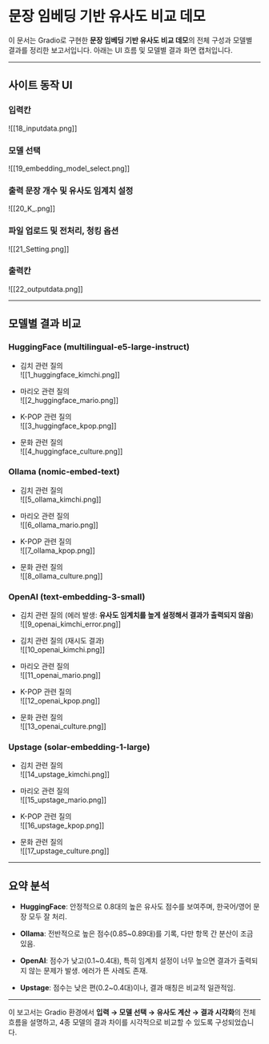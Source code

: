 # 문장 임베딩 기반 유사도 비교 데모

이 문서는 Gradio로 구현한 **문장 임베딩 기반 유사도 비교 데모**의 전체 구성과 모델별 결과를 정리한 보고서입니다. 아래는 UI 흐름 및 모델별 결과 화면 캡처입니다.

---

## 사이트 동작 UI

### 입력칸

![[18_inputdata.png]]

### 모델 선택

![[19_embedding_model_select.png]]

### 출력 문장 개수 및 유사도 임계치 설정

![[20_K_.png]]

### 파일 업로드 및 전처리, 청킹 옵션

![[21_Setting.png]]

### 출력칸

![[22_outputdata.png]]

---

## 모델별 결과 비교

### HuggingFace (multilingual-e5-large-instruct)

- 김치 관련 질의  
    ![[1_huggingface_kimchi.png]]
    
- 마리오 관련 질의  
    ![[2_huggingface_mario.png]]
    
- K-POP 관련 질의  
    ![[3_huggingface_kpop.png]]
    
- 문화 관련 질의  
    ![[4_huggingface_culture.png]]
    

### Ollama (nomic-embed-text)

- 김치 관련 질의  
    ![[5_ollama_kimchi.png]]
    
- 마리오 관련 질의  
    ![[6_ollama_mario.png]]
    
- K-POP 관련 질의  
    ![[7_ollama_kpop.png]]
    
- 문화 관련 질의  
    ![[8_ollama_culture.png]]
    

### OpenAI (text-embedding-3-small)

- 김치 관련 질의 (에러 발생: **유사도 임계치를 높게 설정해서 결과가 출력되지 않음**)  
    ![[9_openai_kimchi_error.png]]
    
- 김치 관련 질의 (재시도 결과)  
    ![[10_openai_kimchi.png]]
    
- 마리오 관련 질의  
    ![[11_openai_mario.png]]
    
- K-POP 관련 질의  
    ![[12_openai_kpop.png]]
    
- 문화 관련 질의  
    ![[13_openai_culture.png]]
    

### Upstage (solar-embedding-1-large)

- 김치 관련 질의  
    ![[14_upstage_kimchi.png]]
    
- 마리오 관련 질의  
    ![[15_upstage_mario.png]]
    
- K-POP 관련 질의  
    ![[16_upstage_kpop.png]]
    
- 문화 관련 질의  
    ![[17_upstage_culture.png]]
    

---

## 요약 분석

- **HuggingFace**: 안정적으로 0.8대의 높은 유사도 점수를 보여주며, 한국어/영어 문장 모두 잘 처리.
    
- **Ollama**: 전반적으로 높은 점수(0.85~0.89대)를 기록, 다만 항목 간 분산이 조금 있음.
    
- **OpenAI**: 점수가 낮고(0.1~0.4대), 특히 임계치 설정이 너무 높으면 결과가 출력되지 않는 문제가 발생. 에러가 뜬 사례도 존재.
    
- **Upstage**: 점수는 낮은 편(0.2~0.4대)이나, 결과 매칭은 비교적 일관적임.
    

---

이 보고서는 Gradio 환경에서 **입력 → 모델 선택 → 유사도 계산 → 결과 시각화**의 전체 흐름을 설명하고, 4종 모델의 결과 차이를 시각적으로 비교할 수 있도록 구성되었습니다.